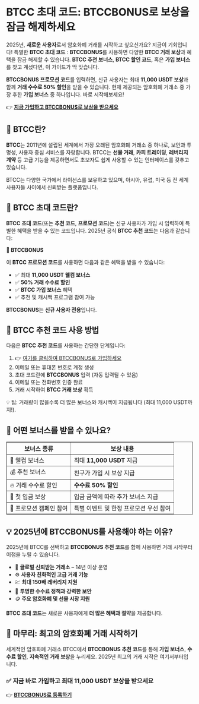 

<h1>BTCC 초대 코드: BTCCBONUS로 보상을 잠금 해제하세요 </h1>
<p>2025년, <strong>새로운 사용자</strong>로서 암호화폐 거래를 시작하고 싶으신가요? 지금이 기회입니다! 특별한 <strong>BTCC 초대 코드</strong> : <strong>BTCCBONUS</strong>를 사용하면 다양한 <strong>BTCC 거래 보상</strong>과 혜택을 잠금 해제할 수 있습니다. <strong>BTCC 추천 보너스</strong>, <strong>BTCC 할인 코드</strong>, 혹은 <strong>가입 보너스</strong>를 찾고 계셨다면, 이 가이드가 딱 맞습니다.</p>
<p><strong>BTCCBONUS 프로모션 코드</strong>를 입력하면, 신규 사용자는 최대 <strong>11,000 USDT 보상</strong>과 함께 <strong>거래 수수료 50% 할인</strong>을 받을 수 있습니다. 현재 제공되는 암호화폐 거래소 중 가장 후한 <strong>가입 보너스</strong> 중 하나입니다. 바로 시작해보세요!</p>
<p>👉 <a href="https://www.btcc.com/en-US/register?inviteCode=BTCCBONUS&utm_source=kol&kol_link=9303" target="_blank"><strong>지금 가입하고 BTCCBONUS로 보상을 받으세요</strong></a></p>
<img src="https://images.mirror-media.xyz/publication-images/PRL-6M0yOdJzklqdBbh-B.png?height=960&amp;width=1920" decoding="async" data-nimg="fill" class="css-xah9so" style="position: absolute; inset: 0px; box-sizing: border-box; padding: 0px; border: none; margin: auto; display: block; width: 0px; height: 0px; min-width: 100%; max-width: 100%; min-height: 100%; max-height: 100%;">
<h2>🚀 BTCC란?</h2>
<p><strong>BTCC</strong>는 2011년에 설립된 세계에서 가장 오래된 암호화폐 거래소 중 하나로, 보안과 투명성, 사용자 중심 서비스를 자랑합니다. BTCC는 <strong>선물 거래</strong>, <strong>카피 트레이딩</strong>, <strong>레버리지 계약</strong> 등 고급 기능을 제공하면서도 초보자도 쉽게 사용할 수 있는 인터페이스를 갖추고 있습니다.</p>
<p>BTCC는 다양한 국가에서 라이선스를 보유하고 있으며, 아시아, 유럽, 미국 등 전 세계 사용자들 사이에서 신뢰받는 플랫폼입니다.</p>

<h2>🎁 BTCC 초대 코드란?</h2>
<p><strong>BTCC 초대 코드</strong>(또는 <strong>추천 코드</strong>, <strong>프로모션 코드</strong>)는 신규 사용자가 가입 시 입력하여 특별한 혜택을 받을 수 있는 코드입니다. 2025년 공식 <strong>BTCC 추천 코드</strong>는 다음과 같습니다:</p>
<p><strong>🔑 BTCCBONUS</strong></p>
<p>이 <strong>BTCC 프로모션 코드</strong>를 사용하면 다음과 같은 혜택을 받을 수 있습니다:</p>
<ul>
<li>✅ 최대 <strong>11,000 USDT 웰컴 보너스</strong></li>
<li>✅ <strong>50% 거래 수수료 할인</strong></li>
<li>✅ <strong>BTCC 가입 보너스</strong> 혜택</li>
<li>✅ 추천 및 캐시백 프로그램 참여 가능</li>
</ul>
<p><strong>BTCCBONUS</strong>는 <strong>신규 사용자 전용</strong>입니다.</p>

<h2>📝 BTCC 추천 코드 사용 방법</h2>
<p>다음은 <strong>BTCC 추천 코드</strong>를 사용하는 간단한 단계입니다:</p>
<ol>
<li>👉 <a href="https://www.btcc.com/en-US/register?inviteCode=BTCCBONUS&utm_source=kol&kol_link=9303" target="_blank">여기를 클릭하여 BTCCBONUS로 가입하세요</a></li>
<li>이메일 또는 휴대폰 번호로 계정 생성</li>
<li>초대 코드란에 <strong>BTCCBONUS</strong> 입력 (자동 입력될 수 있음)</li>
<li>이메일 또는 전화번호 인증 완료</li>
<li>거래 시작하여 <strong>BTCC 거래 보상</strong> 획득</li>
</ol>
<p>💡 팁: 거래량이 많을수록 더 많은 보너스와 캐시백이 지급됩니다 (최대 11,000 USDT까지!).</p>

<h2>🎉 어떤 보너스를 받을 수 있나요?</h2>
<table border="1" cellpadding="8">
<tr><th>보너스 종류</th><th>보상 내용</th></tr>
<tr><td>🎁 웰컴 보너스</td><td>최대 <strong>11,000 USDT</strong> 지급</td></tr>
<tr><td>💰 추천 보너스</td><td>친구가 가입 시 보상 지급</td></tr>
<tr><td>🔥 거래 수수료 할인</td><td><strong>수수료 50% 할인</strong></td></tr>
<tr><td>🎯 첫 입금 보상</td><td>입금 금액에 따라 추가 보너스 지급</td></tr>
<tr><td>🎁 프로모션 캠페인 참여</td><td>특별 이벤트 및 한정 프로모션 우선 참여</td></tr>
</table>

<h2>💡 2025년에 BTCCBONUS를 사용해야 하는 이유?</h2>
<p>2025년에 BTCC를 선택하고 <strong>BTCCBONUS 추천 코드</strong>를 함께 사용하면 거래 시작부터 이점을 누릴 수 있습니다.</p>
<ul>
<li>🔐 <strong>글로벌 신뢰받는 거래소</strong> – 14년 이상 운영</li>
<li>⚙️ <strong>사용자 친화적인 고급 거래 기능</strong></li>
<li>💹 <strong>최대 150배 레버리지 지원</strong></li>
<li>🧾 <strong>투명한 수수료 정책과 강력한 보안</strong></li>
<li>🪙 <strong>주요 암호화폐 및 선물 시장 지원</strong></li>
</ul>
<p><strong>BTCC 초대 코드</strong>는 새로운 사용자에게 <strong>더 많은 혜택과 절약</strong>을 제공합니다.</p>

<h2>🧠 마무리: 최고의 암호화폐 거래 시작하기</h2>
<p>세계적인 암호화폐 거래소 BTCC에서 <strong>BTCCBONUS 추천 코드</strong>를 통해 <strong>가입 보너스</strong>, <strong>수수료 할인</strong>, <strong>지속적인 거래 보상</strong>을 누리세요. 2025년 최고의 거래 시작은 여기서부터입니다.</p>

<h3>✅ 지금 바로 가입하고 최대 11,000 USDT 보상을 받으세요</h3>
<p>👉 <a href="https://www.btcc.com/en-US/register?inviteCode=BTCCBONUS&utm_source=kol&kol_link=9303" target="_blank"><strong>BTCCBONUS로 등록하기</strong></a></p>

</body>
</html>
